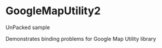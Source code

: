 GoogleMapUtility2
=================

UnPacked sample

Demonstrates binding problems for Google Map Utility library
